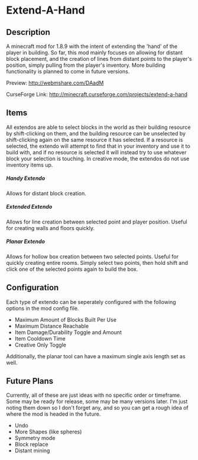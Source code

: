# Extend-A-Hand
## Description
A minecraft mod for 1.8.9 with the intent of extending the 'hand' of the player in building. So far, this mod mainly focuses on allowing for distant block placement, and the creation of lines from distant points to the player's position, simply pulling from the player's inventory. More building functionality is planned to come in future versions.

Preview: http://webmshare.com/DAadM

CurseForge Link: http://minecraft.curseforge.com/projects/extend-a-hand

## Items
All extendos are able to select blocks in the world as their building resource by shift-clicking on them, and the building resource can be unselected by shift-clicking again on the same resource it has selected. If a resource is selected, the extendo will attempt to find that in your inventory and use it to build with, and if no resource is selected it will instead try to use whatever block your selection is touching. In creative mode, the extendos do not use inventory items up.
##### Handy Extendo
Allows for distant block creation.
##### Extended Extendo
Allows for line creation between selected point and player position. Useful for creating walls and floors quickly.
##### Planar Extendo
Allows for hollow box creation between two selected points. Useful for quickly creating entire rooms. Simply select two points, then hold shift and click one of the selected points again to build the box.

## Configuration
Each type of extendo can be seperately configured with the following options in the mod config file.
- Maximum Amount of Blocks Built Per Use
- Maximum Distance Reachable
- Item Damage/Durability Toggle and Amount
- Item Cooldown Time
- Creative Only Toggle

Additionally, the planar tool can have a maximum single axis length set as well.

## Future Plans
Currently, all of these are just ideas with no specific order or timeframe. Some may be ready for release, some may be many versions later. I'm just noting them down so I don't forget any, and so you can get a rough idea of where the mod is headed in the future.
- Undo
- More Shapes (like spheres)
- Symmetry mode
- Block replace
- Distant mining
